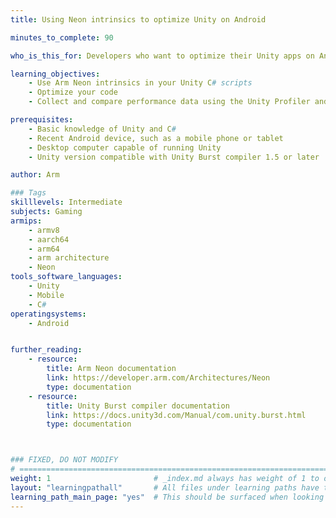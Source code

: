 ```yaml
---
title: Using Neon intrinsics to optimize Unity on Android

minutes_to_complete: 90

who_is_this_for: Developers who want to optimize their Unity apps on Android

learning_objectives: 
    - Use Arm Neon intrinsics in your Unity C# scripts
    - Optimize your code
    - Collect and compare performance data using the Unity Profiler and Analyzer tools

prerequisites:
    - Basic knowledge of Unity and C#
    - Recent Android device, such as a mobile phone or tablet
    - Desktop computer capable of running Unity
    - Unity version compatible with Unity Burst compiler 1.5 or later

author: Arm

### Tags
skilllevels: Intermediate
subjects: Gaming
armips:
    - armv8
    - aarch64
    - arm64
    - arm architecture
    - Neon
tools_software_languages:
    - Unity
    - Mobile
    - C#
operatingsystems:
    - Android


further_reading:
    - resource:
        title: Arm Neon documentation
        link: https://developer.arm.com/Architectures/Neon
        type: documentation
    - resource:
        title: Unity Burst compiler documentation
        link: https://docs.unity3d.com/Manual/com.unity.burst.html
        type: documentation



### FIXED, DO NOT MODIFY
# ================================================================================
weight: 1                       # _index.md always has weight of 1 to order correctly
layout: "learningpathall"       # All files under learning paths have this same wrapper
learning_path_main_page: "yes"  # This should be surfaced when looking for related content. Only set for _index.md of learning path content.
---
```

